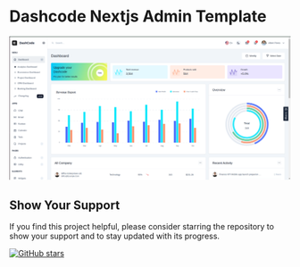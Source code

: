# Dashcode Nextjs Admin Template

[![TechAI Demo](https://raw.githubusercontent.com/UsmanLiaqat404/dashcode-nextjs-admin-template/main/public/assets/images/demo/demo.png)](https://dash-next2.vercel.app)

## Show Your Support

If you find this project helpful, please consider starring the repository to show your support and to stay updated with its progress.

[![GitHub stars](https://img.shields.io/github/stars/UsmanLiaqat404/dashcode-nextjs-admin-template.svg?style=social)](https://github.com/UsmanLiaqat404/dashcode-nextjs-admin-template/stargazers)
